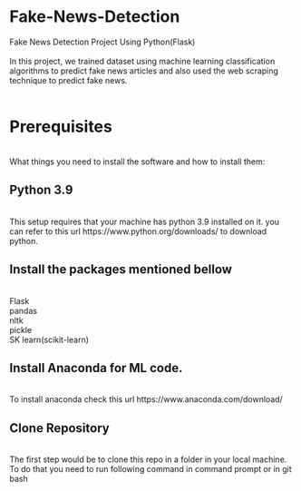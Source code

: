 # Fake-News-Detection
Fake News Detection Project Using Python(Flask)<br>
<br>
In this project, we trained dataset using machine learning classification algorithms to predict fake news articles and also used the web scraping technique to predict fake news.
<br>
<br>
<h1>Prerequisites</h1><br>
What things you need to install the software and how to install them:
<br>
<h2>Python 3.9</h2><br>
This setup requires that your machine has python 3.9 installed on it. you can refer to this url https://www.python.org/downloads/ to download python.
<br>
<h2>Install the packages mentioned bellow</h2> <br>
Flask<br>
pandas<br>
nltk<br>
pickle<br>
SK learn(scikit-learn) <br>
<h2>Install Anaconda for ML code.</h2> <br> To install anaconda check this url https://www.anaconda.com/download/<br>
<h2>Clone Repository</h2> <br>
The first step would be to clone this repo in a folder in your local machine. To do that you need to run following command in command prompt or in git bash
